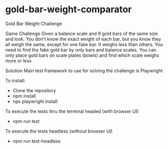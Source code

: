 # gold-bar-weight-comparator
Gold Bar Weight Challenge

Game Challenge
Given a balance scale and 9 gold bars of the same size and look. You don’t know the exact weight of each bar,
but you know they all weigh the same, except for one fake bar. It weighs less than others. You need to find the fake
gold bar by only bars and balance scales.
You can only place gold bars on scale plates (bowls) and find which scale weighs more or less

Solution
Main test framework to use for solving the challenge is Playwright

To install:
- Clone the repository
- npm install
- npx playwright install

To execute the tests thru the terminal headed (with browser UI)
- npm run test

To execute the tests headless (without browser UI)
- npm run test-headless